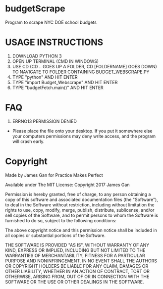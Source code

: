 # budgetScrape
Program to scrape NYC DOE school budgets

#
# USAGE INSTRUCTIONS
1. DOWNLOAD PYTHON 3
2. OPEN UP TERMINAL (CMD IN WINDOWS)
3. USE CD (CD .. GOES UP A FOLDER, CD [FOLDERNAME] GOES DOWN) TO NAVIGATE TO FOLDER CONTAINING BUDGET_WEBSCRAPE.PY
4. TYPE "python" AND HIT ENTER
5. TYPE "import Budget_Webscrape" AND HIT ENTER
6. TYPE "budgetFetch.main()" AND HIT ENTER

#
# FAQ
1. ERRNO13 PERMISSION DENIED
* Please place the file onto your desktop. If you put it somewhere else your computers permissions may deny write access, and the program will crash early.

#
# Copyright
Made by James Gan for Practice Makes Perfect

Available under The MIT License:
Copyright 2017 James Gan

Permission is hereby granted, free of charge, to any person obtaining a copy
of this software and associated documentation files (the "Software"), to deal
in the Software without restriction, including without limitation the rights to
use, copy, modify, merge, publish, distribute, sublicense, and/or sell copies of
the Software, and to permit persons to whom the Software is furnished to do so,
subject to the following conditions:

The above copyright notice and this permission notice shall be included in all
copies or substantial portions of the Software.

THE SOFTWARE IS PROVIDED "AS IS", WITHOUT WARRANTY OF ANY KIND, EXPRESS OR
IMPLIED, INCLUDING BUT NOT LIMITED TO THE WARRANTIES OF MERCHANTABILITY,
FITNESS FOR A PARTICULAR PURPOSE AND NONINFRINGEMENT. IN NO EVENT SHALL THE
AUTHORS OR COPYRIGHT HOLDERS BE LIABLE FOR ANY CLAIM, DAMAGES OR OTHER LIABILITY,
WHETHER IN AN ACTION OF CONTRACT, TORT OR OTHERWISE, ARISING FROM, OUT OF OR IN
CONNECTION WITH THE SOFTWARE OR THE USE OR OTHER DEALINGS IN THE SOFTWARE.
